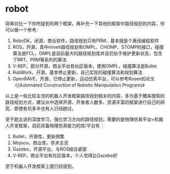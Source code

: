 # robot

简单对比一下你所提到的两个框架，再补充一下其他的框架中路径规划的内容，你可以做一个参考:

1. RoboDK，闭源，商业软件，路径规划只有PRM，基本就是个离线编程软件
2. ROS，开源，其中miveit路径规划有OMPL、CHOMP、STOMP的接口，碰撞算法是FCL，OMPL是目前最大的路径规划库并且仍处于维护更新状态，包含了RRT、PRM等系列的算法
3. V-REP，部分开源，商业平台有社区版本，使用OMPL，碰撞算法是Bullet
4. RobWork，开源，基本停止更新，自己实现的碰撞算法和规划算法
5. OpenRAVE，开源，已停止更新，运动仿真平台，可以参考Rosen的论文《《Automated Construction of Robotic Manipulation Programs》

以上是一些比较主流的机器人开发框架路径规划相关的内容，多为基于概率搜索的路径规划方式，建议从中选择开源、开发者人数多、资源丰富的框架进行自己的研究，即使有坑多半也有人已经趟过。

至于题主说的深度学习、强化学习方向的路径规划，需要的是物理仿真平台+机器人开发框架，目前具备物理仿真能力的库/平台有：

1. Bullet，开源库，更新频繁
2. Mojoco，商业库，学术主流
3. Gazebo，开源平台，与ROS结合紧密
4. V-REP，商业平台有社区版本，个人觉得比Gazebo好

至于机器人开发框架上面已经提到。